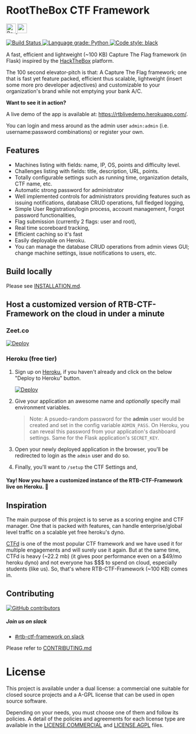 # RootTheBox CTF Framework

<p>
  <a href="https://inventory.rawsec.ml/" target="_blank">
    <img height="26px" alt="Rawsec's CyberSecurity Inventory" src="https://inventory.rawsec.ml/img/badges/Rawsec-inventoried-FF5050_for-the-badge.svg">
  </a>
  <img height="26px" src="https://forthebadge.com/images/badges/made-with-python.svg">
</p>
<p style="height:18px">
  <a href="https://travis-ci.com/abs0lut3pwn4g3/RTB-CTF-Framework" target="_blank">
    <img alt="Build Status" src="https://travis-ci.com/abs0lut3pwn4g3/RTB-CTF-Framework.svg?branch=gssoc20-dev"/>
  </a>
  <a href="https://lgtm.com/projects/g/abs0lut3pwn4g3/RTB-CTF-Framework/context:python">
  	<img alt="Language grade: Python" src="https://img.shields.io/lgtm/grade/python/g/abs0lut3pwn4g3/RTB-CTF-Framework.svg?logo=lgtm&logoWidth=18"/>
  </a>
  <a href="https://github.com/psf/black" target="_blank">
    <img alt="Code style: black" src="https://img.shields.io/badge/code%20style-black-000000.svg"/>
  </a>
</p>

A fast, efficient and lightweight (~100 KB) Capture The Flag framework (in Flask) inspired by the [HackTheBox](https://hackthebox.eu/) platform.

The 100 second elevator-pitch is that: A Capture The Flag framework; one that is fast yet feature packed, efficient thus scalable, lightweight (insert some more pro developer adjectives) and customizable to your organization's brand while not emptying your bank A/C.


**Want to see it in action?**

   A live demo of the app is available at: <https://rtblivedemo.herokuapp.com/>.

   You can login and mess around as the admin user `admin:admin` (i.e. username:password combinations) or register your own.

## Features

* Machines listing with fields: name, IP, OS, points and difficulty level.
* Challenges listing with fields: title, description, URL, points.
* Totally configurable settings such as running time, organization details, CTF name, etc.
* Automatic strong password for administrator
* Well implemented controls for administrators providing features such as issuing notifications, database CRUD operations, full fledged logging,
* Simple User Registration/login process, account management, Forgot password functionalities,
* Flag submission (currently 2 flags: user and root),
* Real time scoreboard tracking,
* Efficient caching so it's fast
* Easily deployable on Heroku.
* You can manage the database CRUD operations from admin views GUI; change machine settings, issue notifications to users, etc.

## Build locally

Please see [INSTALLATION.md](.github/INSTALLATION.md).

## Host a customized version of RTB-CTF-Framework on the cloud in under a minute

### Zeet.co

[![Deploy](https://deploy.zeet.co/RTB-CTF-Framework.svg)](https://deploy.zeet.co/?url=https://github.com/abs0lut3pwn4g3/RTB-CTF-Framework)

### Heroku (free tier)

1. Sign up on [Heroku](https://heroku.com), if you haven't already and click on the below "Deploy to Heroku" button.

    [![Deploy](https://www.herokucdn.com/deploy/button.svg)](https://heroku.com/deploy)

2. Give your application an awesome name and _optionally_ specify mail environment variables.
    
    > Note: A psuedo-random password for the **admin** user would be created and set in the config variable `ADMIN_PASS`. On Heroku, you can reveal this password from your application's dashboard settings. Same for the Flask application's `SECRET_KEY`.

3. Open your newly deployed application in the browser, you'll be redirected to login as the `admin` user and do so.

4. Finally, you'll want to `/setup` the CTF Settings and,

#### Yay! Now you have a customized instance of the RTB-CTF-Framework live on Heroku. 🎉

## Inspiration

The main purpose of this project is to serve as a scoring engine and CTF manager. One that is packed with features, can handle enterprise/global level traffic on a scalable yet free heroku's dyno.

[CTFd](https://github.com/ctfd/ctfd) is one of the most popular CTF framework and we have used it for multiple engagements and will surely use it again. But at the same time, CTFd is heavy (~22.2 mb) (it gives poor performance even on a $49/mo heroku dyno) and not everyone has $$$ to spend on cloud, especially students (like us). So, that's where RTB-CTF-Framework (~100 KB) comes in.

## Contributing

<p>
  <a href="https://github.com/abs0lut3pwn4g3/RTB-CTF-Framework/graphs/contributors">
    <img alt="GitHub contributors" src="https://img.shields.io/github/contributors-anon/abs0lut3pwn4g3/RTB-CTF-Framework?color=red&logo=github&style=for-the-badge">
  </a>
</p>


##### Join us on slack

- [#rtb-ctf-framework on slack](https://rtb-ctf-framework.slack.com)

Please refer to [CONTRIBUTING.md](.github/CONTRIBUTING.md)


# License

This project is available under a dual license: a commercial one suitable for closed source projects and a A-GPL license that can be used in open source software.

Depending on your needs, you must choose one of them and follow its policies. A detail of the policies and agreements for each license type are available in the [LICENSE.COMMERCIAL](LICENSE.COMMERCIAL) and [LICENSE.AGPL](LICENSE.AGPL) files.
